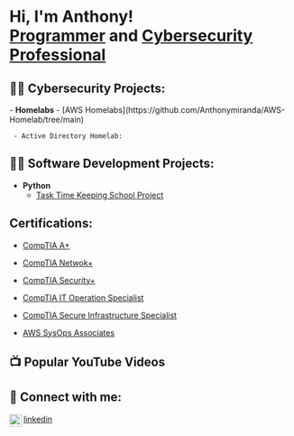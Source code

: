 <h1>Hi, I'm Anthony! <br/><a href="https://github.com/anthonymiranda">Programmer</a> and <a href="http://www.linkedin.com/in/anthony-m-0b5489284">Cybersecurity Professional</a>

<h2>👨‍💻 Cybersecurity Projects:</h2>
- <b>Homelabs</b>
  - [AWS Homelabs](https://github.com/Anthonymiranda/AWS-Homelab/tree/main)

  

     - Active Directory Homelab: 
     
<h2>👨‍💻 Software Development Projects:</h2>

- <b>Python</b>
  - [Task Time Keeping School Project](https://github.com/Anthonymiranda/Python-Time-Keeping-Project/tree/main)
    
 
<h2> Certifications:</h2>

- [CompTIA A+](https://www.certmetrics.com/comptia/public/download_e_cert.aspx?cert=4C549BB31D856B06B448FF7846990EFFO59E604F01907E968A4D937271C67E0B5)

- [CompTIA Netwok+](https://www.certmetrics.com/comptia/public/download_e_cert.aspx?cert=FDBD47E0938C5820966CD0B5C68B42AFO5746BBC83AE32D1C286E201DB2BA6FFB)

- [CompTIA Security+](https://www.certmetrics.com/comptia/public/download_e_cert.aspx?cert=69F5FD26EC30E93394C321C1E5FE9C11OD50083531F1D17A29915155DA248512C)

- [CompTIA IT Operation Specialist](https://www.credly.com/badges/c36dbb62-b44a-4dc8-820e-f5ae1e764b52/linked_in_profile)

- [CompTIA Secure Infrastructure Specialist](https://www.credly.com/badges/c42b7c4a-c364-4b9d-a9c2-abae0b214260/linked_in_profile)

- [AWS SysOps Associates](https://www.credly.com/badges/91768c59-1c2d-4619-9673-d40eb1e90f38/public_url)
  
<h2>📺 Popular YouTube Videos</h2>


<h2> 🤳 Connect with me:</h2>

<img align="left" alt="anthonymiranda | LinkedIn" width="22px" src="https://cdn.jsdelivr.net/npm/simple-icons@v3/icons/linkedin.svg" />[linkedin](http://www.linkedin.com/in/anthony-m-0b5489284)
